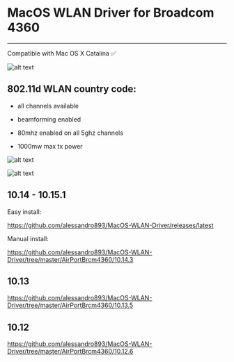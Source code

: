 # MacOS WLAN Driver for Broadcom 4360
--------------------
Compatible with Mac OS X Catalina ✅

![alt text](https://raw.githubusercontent.com/alessandro893/MacOS-WLAN-Driver/master/img/wlan_spd.jpg)

802.11d WLAN country code:
--------------------------

- all channels available

- beamforming enabled

- 80mhz enabled on all 5ghz channels

- 1000mw max tx power

![alt text](https://raw.githubusercontent.com/alessandro893/MacOS-WLAN-Driver/master/img/wlan_info.jpg)

![alt text](https://raw.githubusercontent.com/alessandro893/MacOS-WLAN-Driver/master/img/cc_input.png)

10.14 - 10.15.1
--------------------------
Easy install:

https://github.com/alessandro893/MacOS-WLAN-Driver/releases/latest


Manual install:

https://github.com/alessandro893/MacOS-WLAN-Driver/tree/master/AirPortBrcm4360/10.14.3




10.13
--------------------------

https://github.com/alessandro893/MacOS-WLAN-Driver/tree/master/AirPortBrcm4360/10.13.5




10.12
--------------------------
https://github.com/alessandro893/MacOS-WLAN-Driver/tree/master/AirPortBrcm4360/10.12.6

